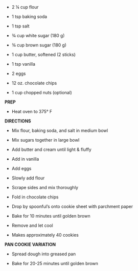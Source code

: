 -   2 ¼ cup flour

-   1 tsp baking soda

-   1 tsp salt

-   ¾ cup white sugar (180 g)

-   ¾ cup brown sugar (180 g)

-   1 cup butter, softened (2 sticks)

-   1 tsp vanilla

-   2 eggs

-   12 oz. chocolate chips

-   1 cup chopped nuts (optional)

**PREP**

-   Heat oven to 375° F

**DIRECTIONS**

-   Mix flour, baking soda, and salt in medium bowl

-   Mix sugars together in large bowl

-   Add butter and cream until light & fluffy

-   Add in vanilla

-   Add eggs

-   Slowly add flour

-   Scrape sides and mix thoroughly

-   Fold in chocolate chips

-   Drop by spoonful’s onto cookie sheet with parchment paper

-   Bake for 10 minutes until golden brown

-   Remove and let cool

-   Makes approximately 40 cookies

**PAN COOKIE VARIATION**

-   Spread dough into greased pan

-   Bake for 20-25 minutes until golden brown
